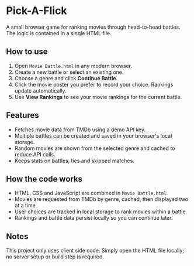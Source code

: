 # Pick-A-Flick

A small browser game for ranking movies through head-to-head battles. The logic is contained in a single HTML file.

## How to use
1. Open `Movie Battle.html` in any modern browser.
2. Create a new battle or select an existing one.
3. Choose a genre and click **Continue Battle**.
4. Click the movie poster you prefer to record your choice. Rankings update automatically.
5. Use **View Rankings** to see your movie rankings for the current battle.

## Features
- Fetches movie data from TMDb using a demo API key.
- Multiple battles can be created and saved in your browser's local storage.
- Random movies are shown from the selected genre and cached to reduce API calls.
- Keeps stats on battles, ties and skipped matches.

## How the code works
- HTML, CSS and JavaScript are combined in `Movie Battle.html`.
- Movies are requested from TMDb by genre, cached, then displayed two at a time.
- User choices are tracked in local storage to rank movies within a battle.
- Rankings and battle data persist locally so you can continue later.

## Notes
This project only uses client side code. Simply open the HTML file locally; no server setup or build step is required.
